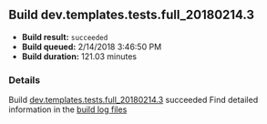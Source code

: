 ## Build dev.templates.tests.full_20180214.3
- **Build result:** `succeeded`
- **Build queued:** 2/14/2018 3:46:50 PM
- **Build duration:** 121.03 minutes
### Details
Build [dev.templates.tests.full_20180214.3](https://winappstudio.visualstudio.com/web/build.aspx?pcguid=a4ef43be-68ce-4195-a619-079b4d9834c2&builduri=vstfs%3a%2f%2f%2fBuild%2fBuild%2f24985) succeeded
Find detailed information in the [build log files](https://uwpctdiags.blob.core.windows.net/buildlogs/dev.templates.tests.full_20180214.3_logs.zip)
